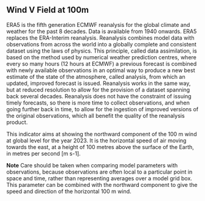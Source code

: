 ## Wind V Field at 100m  

ERA5 is the fifth generation ECMWF reanalysis for the global climate and weather for the past 8 decades. Data is available from 1940 onwards. 
ERA5 replaces the ERA-Interim reanalysis. Reanalysis combines model data with observations from across the world into a globally complete and
consistent dataset using the laws of physics. This principle, called data assimilation, is based on the method used by numerical weather prediction
centres, where every so many hours (12 hours at ECMWF) a previous forecast is combined with newly available observations in an optimal way to 
produce a new best estimate of the state of the atmosphere, called analysis, from which an updated, improved forecast is issued. Reanalysis 
works in the same way, but at reduced resolution to allow for the provision of a dataset spanning back several decades. Reanalysis does not have 
the constraint of issuing timely forecasts, so there is more time to collect observations, and when going further back in time, to allow for the 
ingestion of improved versions of the original observations, which all benefit the quality of the reanalysis product.

This indicator aims at showing the northward component of the 100 m wind at global level for the year 2023. It is the horizontal speed of air 
moving towards the east, at a height of 100 metres above the surface of the Earth, in metres per second [m s-1]. 

**Note**
Care should be taken when comparing model parameters with observations, because observations are often local to a particular point 
in space and time, rather than representing averages over a model grid box. This parameter can be combined with the northward 
component to give the speed and direction of the horizontal 100 m wind.